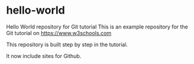 # hello-world
Hello World repository for Git tutorial
This is an example repository for the Git tutorial on https://www.w3schools.com

This repository is built step by step in the tutorial.

It now include sites for Github.

